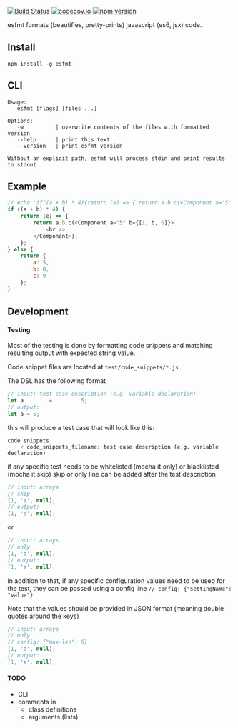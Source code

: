 [![Build Status](https://travis-ci.org/abramovdmitrii/esfmt.svg?branch=master)](https://travis-ci.org/abramovdmitrii/esfmt)
[![codecov.io](https://codecov.io/github/abramovdmitrii/esfmt/coverage.svg?branch=master)](https://codecov.io/github/abramovdmitrii/esfmt?branch=master)
[![npm version](https://badge.fury.io/js/esfmt.svg)](https://badge.fury.io/js/esfmt)


esfmt formats (beautifies, pretty-prints) javascript (es6, jsx) code.


## Install
```
npm install -g esfmt
```

## CLI
```
Usage:
   esfmt [flags] [files ...]

Options:
   -w          | overwrite contents of the files with formatted version
   --help      | print this text
   --version   | print esfmt version

Without an explicit path, esfmt will process stdin and print results to stdout
```


## Example
```js
// echo 'if((a + b) * 4){return (e) => { return a.b.c(<Component a="5" b={[1, b, 0]}><br /></Component>)}} else { return {a: 5, b: 8, c: 9} }' | ./bin/esfmt
if ((a + b) * 4) {
    return (e) => {
        return a.b.c(<Component a="5" b={[1, b, 0]}>
            <br />
        </Component>);
    };
} else {
    return {
        a: 5,
        b: 8,
        c: 9
    };
}
```

## Development

#### Testing
Most of the testing is done by formatting code snippets and matching resulting output with expected string value.

Code snippet files are located at `test/code_snippets/*.js`

The DSL has the following format

```js
// input: test case description (e.g. variable declaration)
let a        =         5;
// output:
let a = 5;
```

this will produce a test case that will look like this:
```
code snippets
    ✓ code_snippets_filename: test case description (e.g. variable declaration)
```

if any specific test needs to be whitelisted (mocha it.only) or blacklisted (mocha it.skip) skip or only line can be added after the test description
```js
// input: arrays
// skip
[1, 'a', null];
// output:
[1, 'a', null];
```

or

```js
// input: arrays
// only
[1, 'a', null];
// output:
[1, 'a', null];
```

in addition to that, if any specific configuration values need to be used for the test, they can be passed using a config line `// config: {"settingName": "value"}`

Note that the values should be provided in JSON format (meaning double quotes around the keys)
```js
// input: arrays
// only
// config: {"max-len": 5}
[1, 'a', null];
// output:
[1, 'a', null];
```


#### TODO
- CLI
- comments in
    - class definitions
    - arguments (lists)
